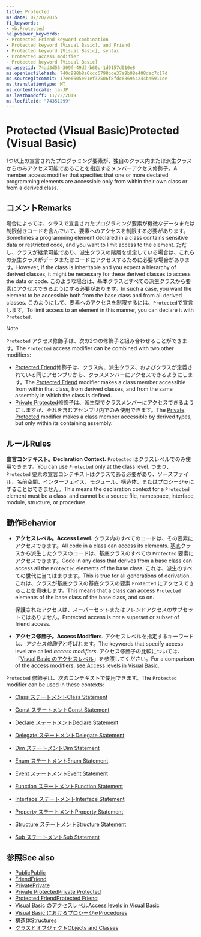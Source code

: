 ```yaml
---
title: Protected
ms.date: 07/20/2015
f1_keywords:
- vb.Protected
helpviewer_keywords:
- Protected Friend keyword combination
- Protected keyword [Visual Basic], and Friend
- Protected keyword [Visual Basic], syntax
- Protected access modifier
- Protected keyword [Visual Basic]
ms.assetid: 74ad3d56-309f-49d2-b60c-1d0157d010e8
ms.openlocfilehash: 740c998b8a6ccc6798bce37e9b08e408dac7c17d
ms.sourcegitcommit: 17ee6605e01ef32506f8fdc686954244ba6911de
ms.translationtype: MT
ms.contentlocale: ja-JP
ms.lasthandoff: 11/22/2019
ms.locfileid: "74351299"
---
```

# <a name="protected-visual-basic"></a><span data-ttu-id="1571c-102">Protected (Visual Basic)</span><span class="sxs-lookup"><span data-stu-id="1571c-102">Protected (Visual Basic)</span></span>

<span data-ttu-id="1571c-103">1つ以上の宣言されたプログラミング要素が、独自のクラス内または派生クラスからのみアクセス可能であることを指定するメンバーアクセス修飾子。</span><span class="sxs-lookup"><span data-stu-id="1571c-103">A member access modifier that specifies that one or more declared programming elements are accessible only from within their own class or from a derived class.</span></span>

## <a name="remarks"></a><span data-ttu-id="1571c-104">コメント</span><span class="sxs-lookup"><span data-stu-id="1571c-104">Remarks</span></span>

<span data-ttu-id="1571c-105">場合によっては、クラスで宣言されたプログラミング要素が機微なデータまたは制限付きコードを含んでいて、要素へのアクセスを制限する必要があります。</span><span class="sxs-lookup"><span data-stu-id="1571c-105">Sometimes a programming element declared in a class contains sensitive data or restricted code, and you want to limit access to the element.</span></span> <span data-ttu-id="1571c-106">ただし、クラスが継承可能であり、派生クラスの階層を想定している場合は、これらの派生クラスがデータまたはコードにアクセスするために必要な場合があります。</span><span class="sxs-lookup"><span data-stu-id="1571c-106">However, if the class is inheritable and you expect a hierarchy of derived classes, it might be necessary for these derived classes to access the data or code.</span></span> <span data-ttu-id="1571c-107">このような場合は、基本クラスとすべての派生クラスから要素にアクセスできるようにする必要があります。</span><span class="sxs-lookup"><span data-stu-id="1571c-107">In such a case, you want the element to be accessible both from the base class and from all derived classes.</span></span> <span data-ttu-id="1571c-108">このようにして、要素へのアクセスを制限するには、`Protected`で宣言します。</span><span class="sxs-lookup"><span data-stu-id="1571c-108">To limit access to an element in this manner, you can declare it with `Protected`.</span></span>

> [!NOTE]
> <span data-ttu-id="1571c-109">`Protected` アクセス修飾子は、次の2つの修飾子と組み合わせることができます。</span><span class="sxs-lookup"><span data-stu-id="1571c-109">The `Protected` access modifier can be combined with two other modifiers:</span></span>
>
> - <span data-ttu-id="1571c-110">[Protected Friend](protected-friend.md)修飾子は、クラス内、派生クラス、およびクラスが定義されている同じアセンブリから、クラスメンバーにアクセスできるようにします。</span><span class="sxs-lookup"><span data-stu-id="1571c-110">The [Protected Friend](protected-friend.md) modifier makes a class member accessible from within that class, from derived classes, and from the same assembly in which the class is defined.</span></span>
> - <span data-ttu-id="1571c-111">[Private Protected](private-protected.md)修飾子は、派生型でクラスメンバーにアクセスできるようにしますが、それを含むアセンブリ内でのみ使用できます。</span><span class="sxs-lookup"><span data-stu-id="1571c-111">The [Private Protected](private-protected.md) modifier makes a class member accessible by derived types, but only within its containing assembly.</span></span>

## <a name="rules"></a><span data-ttu-id="1571c-112">ルール</span><span class="sxs-lookup"><span data-stu-id="1571c-112">Rules</span></span>

<span data-ttu-id="1571c-113">**宣言コンテキスト。**</span><span class="sxs-lookup"><span data-stu-id="1571c-113">**Declaration Context.**</span></span> <span data-ttu-id="1571c-114">`Protected` はクラスレベルでのみ使用できます。</span><span class="sxs-lookup"><span data-stu-id="1571c-114">You can use `Protected` only at the class level.</span></span> <span data-ttu-id="1571c-115">つまり、`Protected` 要素の宣言コンテキストはクラスである必要があり、ソースファイル、名前空間、インターフェイス、モジュール、構造体、またはプロシージャにすることはできません。</span><span class="sxs-lookup"><span data-stu-id="1571c-115">This means the declaration context for a `Protected` element must be a class, and cannot be a source file, namespace, interface, module, structure, or procedure.</span></span>

## <a name="behavior"></a><span data-ttu-id="1571c-116">動作</span><span class="sxs-lookup"><span data-stu-id="1571c-116">Behavior</span></span>

- <span data-ttu-id="1571c-117">**アクセスレベル。**</span><span class="sxs-lookup"><span data-stu-id="1571c-117">**Access Level.**</span></span> <span data-ttu-id="1571c-118">クラス内のすべてのコードは、その要素にアクセスできます。</span><span class="sxs-lookup"><span data-stu-id="1571c-118">All code in a class can access its elements.</span></span> <span data-ttu-id="1571c-119">基底クラスから派生したクラスのコードは、基底クラスのすべての `Protected` 要素にアクセスできます。</span><span class="sxs-lookup"><span data-stu-id="1571c-119">Code in any class that derives from a base class can access all the `Protected` elements of the base class.</span></span> <span data-ttu-id="1571c-120">これは、派生のすべての世代に当てはまります。</span><span class="sxs-lookup"><span data-stu-id="1571c-120">This is true for all generations of derivation.</span></span> <span data-ttu-id="1571c-121">これは、クラスが基底クラスの基底クラスの要素 `Protected` にアクセスできることを意味します。</span><span class="sxs-lookup"><span data-stu-id="1571c-121">This means that a class can access `Protected` elements of the base class of the base class, and so on.</span></span>

     <span data-ttu-id="1571c-122">保護されたアクセスは、スーパーセットまたはフレンドアクセスのサブセットではありません。</span><span class="sxs-lookup"><span data-stu-id="1571c-122">Protected access is not a superset or subset of friend access.</span></span>

- <span data-ttu-id="1571c-123">**アクセス修飾子。**</span><span class="sxs-lookup"><span data-stu-id="1571c-123">**Access Modifiers.**</span></span> <span data-ttu-id="1571c-124">アクセスレベルを指定するキーワードは、*アクセス修飾子*と呼ばれます。</span><span class="sxs-lookup"><span data-stu-id="1571c-124">The keywords that specify access level are called *access modifiers*.</span></span> <span data-ttu-id="1571c-125">アクセス修飾子の比較については、「[Visual Basic のアクセスレベル](../../../visual-basic/programming-guide/language-features/declared-elements/access-levels.md)」を参照してください。</span><span class="sxs-lookup"><span data-stu-id="1571c-125">For a comparison of the access modifiers, see [Access levels in Visual Basic](../../../visual-basic/programming-guide/language-features/declared-elements/access-levels.md).</span></span>

<span data-ttu-id="1571c-126">`Protected` 修飾子は、次のコンテキストで使用できます。</span><span class="sxs-lookup"><span data-stu-id="1571c-126">The `Protected` modifier can be used in these contexts:</span></span>

- [<span data-ttu-id="1571c-127">Class ステートメント</span><span class="sxs-lookup"><span data-stu-id="1571c-127">Class Statement</span></span>](../../../visual-basic/language-reference/statements/class-statement.md)

- [<span data-ttu-id="1571c-128">Const ステートメント</span><span class="sxs-lookup"><span data-stu-id="1571c-128">Const Statement</span></span>](../../../visual-basic/language-reference/statements/const-statement.md)

- [<span data-ttu-id="1571c-129">Declare ステートメント</span><span class="sxs-lookup"><span data-stu-id="1571c-129">Declare Statement</span></span>](../../../visual-basic/language-reference/statements/declare-statement.md)

- [<span data-ttu-id="1571c-130">Delegate ステートメント</span><span class="sxs-lookup"><span data-stu-id="1571c-130">Delegate Statement</span></span>](../../../visual-basic/language-reference/statements/delegate-statement.md)

- [<span data-ttu-id="1571c-131">Dim ステートメント</span><span class="sxs-lookup"><span data-stu-id="1571c-131">Dim Statement</span></span>](../../../visual-basic/language-reference/statements/dim-statement.md)

- [<span data-ttu-id="1571c-132">Enum ステートメント</span><span class="sxs-lookup"><span data-stu-id="1571c-132">Enum Statement</span></span>](../../../visual-basic/language-reference/statements/enum-statement.md)

- [<span data-ttu-id="1571c-133">Event ステートメント</span><span class="sxs-lookup"><span data-stu-id="1571c-133">Event Statement</span></span>](../../../visual-basic/language-reference/statements/event-statement.md)

- [<span data-ttu-id="1571c-134">Function ステートメント</span><span class="sxs-lookup"><span data-stu-id="1571c-134">Function Statement</span></span>](../../../visual-basic/language-reference/statements/function-statement.md)

- [<span data-ttu-id="1571c-135">Interface ステートメント</span><span class="sxs-lookup"><span data-stu-id="1571c-135">Interface Statement</span></span>](../../../visual-basic/language-reference/statements/interface-statement.md)

- [<span data-ttu-id="1571c-136">Property ステートメント</span><span class="sxs-lookup"><span data-stu-id="1571c-136">Property Statement</span></span>](../../../visual-basic/language-reference/statements/property-statement.md)

- [<span data-ttu-id="1571c-137">Structure ステートメント</span><span class="sxs-lookup"><span data-stu-id="1571c-137">Structure Statement</span></span>](../../../visual-basic/language-reference/statements/structure-statement.md)

- [<span data-ttu-id="1571c-138">Sub ステートメント</span><span class="sxs-lookup"><span data-stu-id="1571c-138">Sub Statement</span></span>](../../../visual-basic/language-reference/statements/sub-statement.md)

## <a name="see-also"></a><span data-ttu-id="1571c-139">参照</span><span class="sxs-lookup"><span data-stu-id="1571c-139">See also</span></span>

- [<span data-ttu-id="1571c-140">Public</span><span class="sxs-lookup"><span data-stu-id="1571c-140">Public</span></span>](../../../visual-basic/language-reference/modifiers/public.md)
- [<span data-ttu-id="1571c-141">Friend</span><span class="sxs-lookup"><span data-stu-id="1571c-141">Friend</span></span>](../../../visual-basic/language-reference/modifiers/friend.md)
- [<span data-ttu-id="1571c-142">Private</span><span class="sxs-lookup"><span data-stu-id="1571c-142">Private</span></span>](../../../visual-basic/language-reference/modifiers/private.md)
- [<span data-ttu-id="1571c-143">Private Protected</span><span class="sxs-lookup"><span data-stu-id="1571c-143">Private Protected</span></span>](private-protected.md)
- [<span data-ttu-id="1571c-144">Protected Friend</span><span class="sxs-lookup"><span data-stu-id="1571c-144">Protected Friend</span></span>](protected-friend.md)
- [<span data-ttu-id="1571c-145">Visual Basic のアクセスレベル</span><span class="sxs-lookup"><span data-stu-id="1571c-145">Access levels in Visual Basic</span></span>](../../../visual-basic/programming-guide/language-features/declared-elements/access-levels.md)
- [<span data-ttu-id="1571c-146">Visual Basic におけるプロシージャ</span><span class="sxs-lookup"><span data-stu-id="1571c-146">Procedures</span></span>](../../../visual-basic/programming-guide/language-features/procedures/index.md)
- [<span data-ttu-id="1571c-147">構造体</span><span class="sxs-lookup"><span data-stu-id="1571c-147">Structures</span></span>](../../../visual-basic/programming-guide/language-features/data-types/structures.md)
- [<span data-ttu-id="1571c-148">クラスとオブジェクト</span><span class="sxs-lookup"><span data-stu-id="1571c-148">Objects and Classes</span></span>](../../../visual-basic/programming-guide/language-features/objects-and-classes/index.md)
